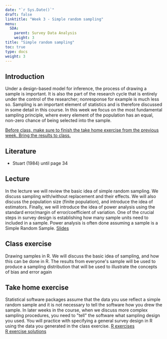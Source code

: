 ```yaml
---
date: "`r Sys.Date()`"
draft: false
linktitle: "Week 3 - Simple random sampling"
menu:
  SDA:
    parent: Survey Data Analysis
    weight: 3
title: "Simple random sampling"
toc: true
type: docs
weight: 3
---
```


## Introduction

Under a design-based model for inference, the process of drawing a sample is important. It is also the part of the research cycle that is entirely under the control of the researcher; nonresponse for example is much less so. Sampling is an important element of statistics and is therefore discussed in some detail in this course. In this week we focus on the most fundamental sampling principle, where every element of the population has an equal, non-zero chance of being selected into the sample.

<ins>

Before class, make sure to finish the take home exercise from the previous week. Bring the results to class.

</ins>

## Literature

-   Stuart (1984) until page 34

## Lecture

In the lecture we will review the basic idea of simple random sampling. We discuss sampling with/without replacement and their effects. We will also discuss the population size (finite population), and introduce the idea of estimators. Finally, we will introduce the idea of power analysis using the standard error/margin of error/coefficient of variation. One of the crucial steps in survey design is establishing how many sample units need to included in a sample. Power analysis is often done assuming a sample is a Simple Random Sample. [Slides](/files/SDA/week3/lecture_week_39_SRS.pdf)

## Class exercise

Drawing samples in R. We will discuss the basic idea of sampling, and how this can be done in R. The results from everyone's sample will be used to produce a sampling distribution that will be used to illustrate the concepts of bias and error again

## Take home exercise

Statistical software packages assume that the data you use reflect a simple random sample and it is not necessary to tell the software how you drew the sample. In later weeks in the course, when we discuss more complex sampling procedures, you need to "tell" the software what sampling design you used. You will practice with specifying a general survey design in R using the data you generated in the class exercise. [R exercises](/files/SDA/week3/take_home_exercise_week3.pdf)\
[R exercise solutions](/files/SDA/week3/take_home_exercise_week3.Rmd)
